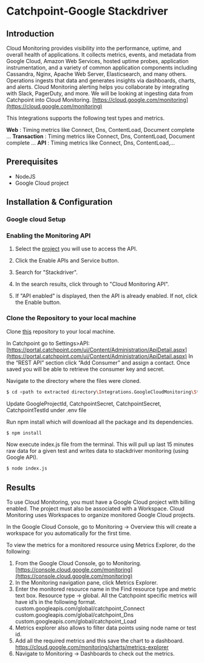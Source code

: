 # Catchpoint-Google Stackdriver
 
## Introduction

Cloud Monitoring provides visibility into the performance, uptime, and overall health of applications. It collects metrics, events, and metadata from Google Cloud, Amazon Web Services, hosted uptime probes, application instrumentation, and a variety of common application components including Cassandra, Nginx, Apache Web Server, Elasticsearch, and many others. Operations ingests that data and generates insights via dashboards, charts, and alerts. Cloud Monitoring alerting helps you collaborate by integrating with Slack, PagerDuty, and more. 
We will be looking at ingesting data from Catchpoint into Cloud Monitoring.
[https://cloud.google.com/monitoring](https://cloud.google.com/monitoring)

 
 This Integrations supports the following test types and metrics.

**Web**  : Timing metrics like  Connect, Dns, ContentLoad, Document complete ...
**Transaction** : Timing metrics like  Connect, Dns, ContentLoad, Document complete ...
**API** : Timing metrics like  Connect, Dns, ContentLoad,...



##  Prerequisites

 - NodeJS
 - Google Cloud project 


## Installation &amp; Configuration

 ### Google cloud Setup


 ### Enabling the Monitoring API

1. Select the [project](https://console.cloud.google.com/apis/dashboard) you will use to access the API.

1.  Click the Enable APIs and Service button.

1. Search for &quot;Stackdriver&quot;.

1. In the search results, click through to &quot;Cloud Monitoring API&quot;.

1. If &quot;API enabled&quot; is displayed, then the API is already enabled. If not, click the Enable button.


### Clone the Repository to your local machine

Clone [this](https://github.com/catchpoint/Integrations.GoogleCloudMonitoring) repository to your local machine.

In Catchpoint go to Settings>API:
[https://portal.catchpoint.com/ui/Content/Administration/ApiDetail.aspx](https://portal.catchpoint.com/ui/Content/Administration/ApiDetail.aspx)
In the “REST API” section click “Add Consumer” and assign a contact. Once saved you will be able to retrieve the consumer key and secret.

Navigate to the directory where the files were cloned.

 ```bash
$ cd <path to extracted directory\Integrations.GoogleCloudMonitoring\Stackdriver-REST-API>
```
Update GoogleProjectId, CatchpointSecret, CatchpointSecret, CatchpointTestId under .env file

Run npm install which will download all the package and its dependencies.
 ```bash
$ npm install
```

Now execute index.js file from the terminal. This will pull up last 15 minutes raw data for a given test and writes data to stackdriver monitoring (using Google API).
 ```bash
$ node index.js
```

## Results

To use Cloud Monitoring, you must have a Google Cloud project with billing enabled. The project must also be associated with a Workspace. Cloud Monitoring uses Workspaces to organize monitored Google Cloud projects.

In the Google Cloud Console, go to Monitoring -> Overview this will create a workspace for you automatically for the first time.

  
To view the metrics for a monitored resource using Metrics Explorer, do the following:

 1. From the Google Cloud Console, go to Monitoring. [https://console.cloud.google.com/monitoring](https://console.cloud.google.com/monitoring)
 1. In the Monitoring navigation pane, click Metrics Explorer.
 1. Enter the monitored resource name in the Find resource type and metric text box.
Resource type -> global. 
All the Catchpoint specific metrics will have id’s in the following format. custom.googleapis.com/global/catchpoint_Connect
custom.googleapis.com/global/catchpoint_Dns
custom.googleapis.com/global/catchpoint_Load
 1. Metrics explorer also allows to filter data points using node name or test id.
 1. Add all the required metrics and this save the chart to a dashboard.
[https://cloud.google.com/monitoring/charts/metrics-explorer
](https://cloud.google.com/monitoring/charts/metrics-explorer
)
 1. Navigate to Monitoring -> Dashboards to check out the metrics.

